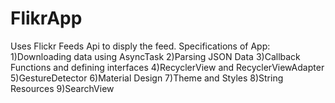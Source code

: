 # FlikrApp
Uses Flickr Feeds Api to disply the feed.
Specifications of App:
1)Downloading data using AsyncTask
2)Parsing JSON Data
3)Callback Functions and defining interfaces
4)RecyclerView and RecyclerViewAdapter
5)GestureDetector
6)Material Design
7)Theme and Styles
8)String Resources
9)SearchView
